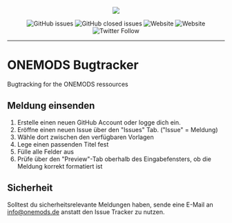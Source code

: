 <p align="center">
  <img src="https://avatars1.githubusercontent.com/u/74563488?s=200&v=4">
</p>

<p align="center">
<img alt="GitHub issues" src="https://img.shields.io/github/issues-raw/onemods/bugs?label=Offen">
<img alt="GitHub closed issues" src="https://img.shields.io/github/issues-closed-raw/onemods/bugs?label=Geschlossen">
<img alt="Website" src="https://img.shields.io/website?down_message=offline&up_message=online&url=https%3A%2F%2Fonemods.de">
<img alt="Website" src="https://img.shields.io/website?down_message=offline&label=rootserver&up_message=online&url=http%3A%2F%2Fg1.onemods.de">
<img alt="Twitter Follow" src="https://img.shields.io/twitter/follow/onemodsde?label=ONEMODSde&style=social">
</p>

<hr>

# ONEMODS Bugtracker
Bugtracking for the ONEMODS ressources

## Meldung einsenden
<ol>
<li>Erstelle einen neuen GitHub Account oder logge dich ein.</li>
<li>Eröffne einen neuen Issue über den "Issues" Tab. ("Issue" = Meldung)</li>
<li>Wähle dort zwischen den verfügbaren Vorlagen</li>
<li>Lege einen passenden Titel fest</li>
<li>Fülle alle Felder aus</li>
<li>Prüfe über den "Preview"-Tab oberhalb des Eingabefensters, ob die Meldung korrekt formatiert ist</li>
  </ol>
  
  ## Sicherheit
  Solltest du sicherheitsrelevante Meldungen haben, sende eine E-Mail an info@onemods.de anstatt den Issue Tracker zu nutzen.

